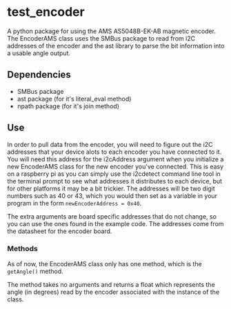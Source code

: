 # test_encoder

A python package for using the AMS AS5048B-EK-AB magnetic encoder. The EncoderAMS class uses the SMBus package to read from i2C addresses
of the encoder and the ast library to parse the bit information into a usable angle output.

## Dependencies

- SMBus package
- ast package (for it's literal_eval method)
- npath package (for it's join method)

## Use

In order to pull data from the encoder, you will need to figure out the i2C addresses that your device alots to each encoder you have connected
to it. You will need this address for the i2cAddress argument when you initialize a new EncoderAMS class for the new encoder you've connected.
This is easy on a raspberry pi as you can simply use the i2cdetect command line tool in the terminal prompt to see what addresses it distributes
to each device, but for other platforms it may be a bit trickier. The addresses will be two digit numbers such as 40 or 43, which you would then set
as a variable in your program in the form `newEncoderAddress = 0x40`.

The extra arguments are board specific addresses that do not change, so you can use the ones found in the example code. The addresses come from the
datasheet for the encoder board.

### Methods

As of now, the EncoderAMS class only has one method, which is the `getAngle()` method.

The method takes no arguments and returns a float which represents the angle (in degrees) read by the encoder associated with the instance of 
the class.



